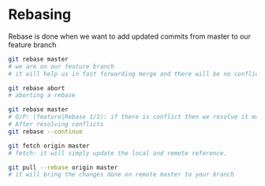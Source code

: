 # Rebasing

Rebase is done when we want to add updated commits from master to our feature branch

```bash
git rebase master
# we are on our feature branch
# it will help us in fast forwarding merge and there will be no conflicts

git rebase abort
# aborting a rebase

git rebase master
# O/P: (feature|Rebase 1/1): if there is conflict then we resolve it manually
# After resolving conflicts
git rebase --continue

git fetch origin master
# fetch: it will simply update the local and remote reference.

git pull --rebase origin master
# it will bring the changes done on remote master to your branch
```
